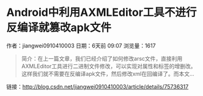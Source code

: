 # Android中利用AXMLEditor工具不进行反编译就篡改apk文件
作者：jiangwei0910410003
日期：6天前 09:07
浏览量：1617
> 简介：在上一篇文章，我们已经介绍了如何修改arsc文件，直接利用AXMLEditor工具进行二进制文件修改，可以实现对属性和标签的增删改。这样我们就不需要在反编译apk文件，然后修改xml在回编译了。而本文...

 链接：http://blog.csdn.net/jiangwei0910410003/article/details/75736317
